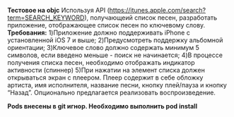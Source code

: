 **Тестовое на objc**
Используя API (https://itunes.apple.com/search?term=SEARCH_KEYWORD),
получающеий список песен, разработать приложение, отображающее список песен по ключевому слову.
**Требования:**
1)Приложение должно поддерживать iPhone с установленной iOS 7 и выше;
2)Предусмотреть поддержку альбомной ориентации;
3)Ключевое слово должно содержать минимум 5 символов, если введено меньше - поиск не начинается;
4)В процессе получения списка песен, необходимо отображать индикатор активности (спиннер)
5)При нажатии на элемент списка должен открываться экран с плеером. Плеер содержит в себе обложку артиста, имя исполнителя, название песни, кнопку плей/пауза и кнопку “Назад”. Опционально предлагается реализовать воспроизведение.

**Pods внесены в git игнор. Необходимо выполнить pod install**

